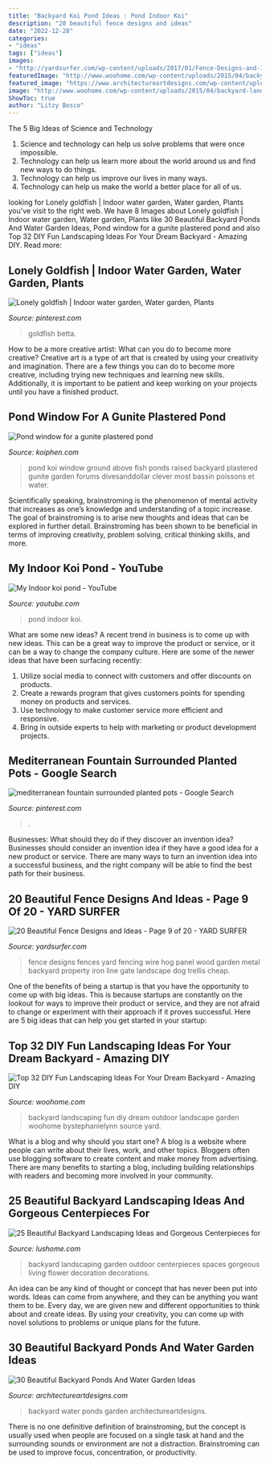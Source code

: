 ```yaml
---
title: "Backyard Koi Pond Ideas : Pond Indoor Koi"
description: "20 beautiful fence designs and ideas"
date: "2022-12-28"
categories:
- "ideas"
tags: ["ideas"]
images:
- "http://yardsurfer.com/wp-content/uploads/2017/01/Fence-Designs-and-Ideas-9.jpg"
featuredImage: "http://www.woohome.com/wp-content/uploads/2015/04/backyard-landscaping-woohome-10-2.jpg"
featured_image: "https://www.architectureartdesigns.com/wp-content/uploads/2013/04/Backyard-ArchitectureArtDesigns-31.jpg"
image: "http://www.woohome.com/wp-content/uploads/2015/04/backyard-landscaping-woohome-10-2.jpg"
ShowToc: true
author: "Litzy Bosco"
---
```



The 5 Big Ideas of Science and Technology
1. Science and technology can help us solve problems that were once impossible.
2. Technology can help us learn more about the world around us and find new ways to do things.
3. Technology can help us improve our lives in many ways.
4. Technology can help us make the world a better place for all of us.

	

		
looking for Lonely goldfish | Indoor water garden, Water garden, Plants you've visit to the right web. We have 8 Images about Lonely goldfish | Indoor water garden, Water garden, Plants like 30 Beautiful Backyard Ponds And Water Garden Ideas, Pond window for a gunite plastered pond and also Top 32 DIY Fun Landscaping Ideas For Your Dream Backyard - Amazing DIY. Read more:
		
    
## Lonely Goldfish | Indoor Water Garden, Water Garden, Plants

<img loading=lazy src="https://i.pinimg.com/736x/39/fe/09/39fe0969d0063d36cecec55b83ff11f8--fish-in-a-bowl-betta-fish.jpg" onerror="this.onerror=null;this.src='https://tse3.mm.bing.net/th?id=OIP.qGlV2iyR6WWpax82uq-hMwHaJ3&amp;pid=15.1';" alt="Lonely goldfish | Indoor water garden, Water garden, Plants">

_Source: pinterest.com_

>goldfish betta. 

	

How to be a more creative artist: What can you do to become more creative?
Creative art is a type of art that is created by using your creativity and imagination. There are a few things you can do to become more creative, including trying new techniques and learning new skills. Additionally, it is important to be patient and keep working on your projects until you have a finished product.

    
## Pond Window For A Gunite Plastered Pond

<img loading=lazy src="https://www.koiphen.com/forums/attachment.php?attachmentid=432458&amp;stc=1&amp;d=1330192395" onerror="this.onerror=null;this.src='https://tse1.mm.bing.net/th?id=OIP.PSehdcfiJMHk4LHfJlSDfAHaE8&amp;pid=15.1';" alt="Pond window for a gunite plastered pond">

_Source: koiphen.com_

>pond koi window ground above fish ponds raised backyard plastered gunite garden forums divesanddollar clever most bassin poissons et water. 

	

Scientifically speaking, brainstroming is the phenomenon of mental activity that increases as one’s knowledge and understanding of a topic increase. The goal of brainstroming is to arise new thoughts and ideas that can be explored in further detail. Brainstroming has been shown to be beneficial in terms of improving creativity, problem solving, critical thinking skills, and more.

    
## My Indoor Koi Pond - YouTube

<img loading=lazy src="https://i.ytimg.com/vi/8XGfC_G7AeA/maxresdefault.jpg" onerror="this.onerror=null;this.src='https://tse4.mm.bing.net/th?id=OIP.zh_M7S_mRuBcK8OT9PbDywHaEK&amp;pid=15.1';" alt="My Indoor koi pond - YouTube">

_Source: youtube.com_

>pond indoor koi. 

	

What are some new ideas?
A recent trend in business is to come up with new ideas. This can be a great way to improve the product or service, or it can be a way to change the company culture. Here are some of the newer ideas that have been surfacing recently: 
1. Utilize social media to connect with customers and offer discounts on products.
2. Create a rewards program that gives customers points for spending money on products and services. 
3. Use technology to make customer service more efficient and responsive. 
4. Bring in outside experts to help with marketing or product development projects.

    
## Mediterranean Fountain Surrounded Planted Pots - Google Search

<img loading=lazy src="https://i.pinimg.com/736x/e5/94/1f/e5941ff5b279e6bcab19936f805e75a2.jpg" onerror="this.onerror=null;this.src='https://tse1.mm.bing.net/th?id=OIP.ZEuBGzhSH96CvD6Yk1VUWwHaLH&amp;pid=15.1';" alt="mediterranean fountain surrounded planted pots - Google Search">

_Source: pinterest.com_

>. 

	

Businesses: What should they do if they discover an invention idea?
Businesses should consider an invention idea if they have a good idea for a new product or service. There are many ways to turn an invention idea into a successful business, and the right company will be able to find the best path for their business.

    
## 20 Beautiful Fence Designs And Ideas - Page 9 Of 20 - YARD SURFER

<img loading=lazy src="http://yardsurfer.com/wp-content/uploads/2017/01/Fence-Designs-and-Ideas-9.jpg" onerror="this.onerror=null;this.src='https://tse1.mm.bing.net/th?id=OIP.if5lF0GvUAqHfvhkq7T5TQHaNK&amp;pid=15.1';" alt="20 Beautiful Fence Designs and Ideas - Page 9 of 20 - YARD SURFER">

_Source: yardsurfer.com_

>fence designs fences yard fencing wire hog panel wood garden metal backyard property iron line gate landscape dog trellis cheap. 

	

One of the benefits of being a startup is that you have the opportunity to come up with big ideas. This is because startups are constantly on the lookout for ways to improve their product or service, and they are not afraid to change or experiment with their approach if it proves successful. Here are 5 big ideas that can help you get started in your startup: 

    
## Top 32 DIY Fun Landscaping Ideas For Your Dream Backyard - Amazing DIY

<img loading=lazy src="http://www.woohome.com/wp-content/uploads/2015/04/backyard-landscaping-woohome-10-2.jpg" onerror="this.onerror=null;this.src='https://tse4.mm.bing.net/th?id=OIP.UmfaCyxw60AqDAaOh4uIqQHaLB&amp;pid=15.1';" alt="Top 32 DIY Fun Landscaping Ideas For Your Dream Backyard - Amazing DIY">

_Source: woohome.com_

>backyard landscaping fun diy dream outdoor landscape garden woohome bystephanielynn source yard. 

	

What is a blog and why should you start one?
A blog is a website where people can write about their lives, work, and other topics. Bloggers often use blogging software to create content and make money from advertising. There are many benefits to starting a blog, including building relationships with readers and becoming more involved in your community.

    
## 25 Beautiful Backyard Landscaping Ideas And Gorgeous Centerpieces For

<img loading=lazy src="http://www.lushome.com/wp-content/uploads/2013/05/backyard-landscaping-ideas-garden-decorations-12.jpg" onerror="this.onerror=null;this.src='https://tse4.mm.bing.net/th?id=OIP.AGQ56tQs7oWi5XdH4RclzwHaJ3&amp;pid=15.1';" alt="25 Beautiful Backyard Landscaping Ideas and Gorgeous Centerpieces for">

_Source: lushome.com_

>backyard landscaping garden outdoor centerpieces spaces gorgeous living flower decoration decorations. 

	

An idea can be any kind of thought or concept that has never been put into words. Ideas can come from anywhere, and they can be anything you want them to be. Every day, we are given new and different opportunities to think about and create ideas. By using your creativity, you can come up with novel solutions to problems or unique plans for the future.

    
## 30 Beautiful Backyard Ponds And Water Garden Ideas

<img loading=lazy src="https://www.architectureartdesigns.com/wp-content/uploads/2013/04/Backyard-ArchitectureArtDesigns-31.jpg" onerror="this.onerror=null;this.src='https://tse3.mm.bing.net/th?id=OIP.U-Mn4mR8Vuvn-bTHQiMaYAHaK9&amp;pid=15.1';" alt="30 Beautiful Backyard Ponds And Water Garden Ideas">

_Source: architectureartdesigns.com_

>backyard water ponds garden architectureartdesigns. 

	

There is no one definitive definition of brainstroming, but the concept is usually used when people are focused on a single task at hand and the surrounding sounds or environment are not a distraction. Brainstroming can be used to improve focus, concentration, or productivity.

